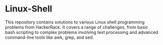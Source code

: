 # Linux-Shell
This repository contains solutions to various Linux shell programming problems from HackerRack. It covers a range of challenges, from basic bash scripting to complex problems involving text processing and advanced command-line tools like awk, grep, and sed.
